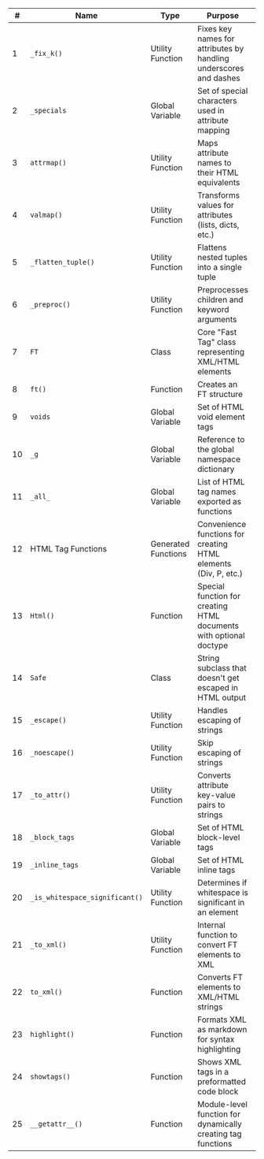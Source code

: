 | # | Name | Type | Purpose | Importance |
|---|------|------|---------|------------|
| 1 | `_fix_k()` | Utility Function | Fixes key names for attributes by handling underscores and dashes | Medium |
| 2 | `_specials` | Global Variable | Set of special characters used in attribute mapping | Medium |
| 3 | `attrmap()` | Utility Function | Maps attribute names to their HTML equivalents | Medium |
| 4 | `valmap()` | Utility Function | Transforms values for attributes (lists, dicts, etc.) | Medium |
| 5 | `_flatten_tuple()` | Utility Function | Flattens nested tuples into a single tuple | Medium |
| 6 | `_preproc()` | Utility Function | Preprocesses children and keyword arguments | Medium |
| 7 | `FT` | Class | Core "Fast Tag" class representing XML/HTML elements | High |
| 8 | `ft()` | Function | Creates an FT structure | High |
| 9 | `voids` | Global Variable | Set of HTML void element tags | Medium |
| 10 | `_g` | Global Variable | Reference to the global namespace dictionary | Medium |
| 11 | `_all_` | Global Variable | List of HTML tag names exported as functions | Medium |
| 12 | HTML Tag Functions | Generated Functions | Convenience functions for creating HTML elements (Div, P, etc.) | High |
| 13 | `Html()` | Function | Special function for creating HTML documents with optional doctype | High |
| 14 | `Safe` | Class | String subclass that doesn't get escaped in HTML output | Medium |
| 15 | `_escape()` | Utility Function | Handles escaping of strings | Medium |
| 16 | `_noescape()` | Utility Function | Skip escaping of strings | Medium |
| 17 | `_to_attr()` | Utility Function | Converts attribute key-value pairs to strings | Medium |
| 18 | `_block_tags` | Global Variable | Set of HTML block-level tags | Medium |
| 19 | `_inline_tags` | Global Variable | Set of HTML inline tags | Medium |
| 20 | `_is_whitespace_significant()` | Utility Function | Determines if whitespace is significant in an element | Medium |
| 21 | `_to_xml()` | Utility Function | Internal function to convert FT elements to XML | High |
| 22 | `to_xml()` | Function | Converts FT elements to XML/HTML strings | High |
| 23 | `highlight()` | Function | Formats XML as markdown for syntax highlighting | Low |
| 24 | `showtags()` | Function | Shows XML tags in a preformatted code block | Low |
| 25 | `__getattr__()` | Function | Module-level function for dynamically creating tag functions | Medium |
